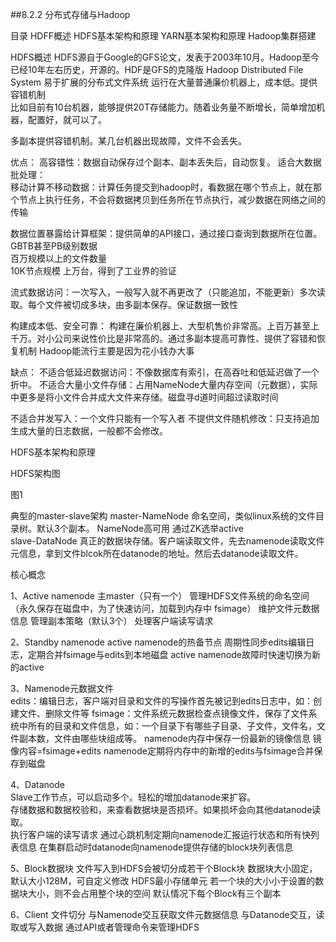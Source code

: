 ##8.2.2 分布式存储与Hadoop  

目录
HDFF概述
HDFS基本架构和原理
YARN基本架构和原理
Hadoop集群搭建  

HDFS概述
HDFS源自于Google的GFS论文，发表于2003年10月。Hadoop至今已经10年左右历史，开源的。HDF是GFS的克隆版
Hadoop Distributed File System 易于扩展的分布式文件系统 运行在大量普通廉价机器上，成本低。提供容错机制  
比如目前有10台机器，能够提供20T存储能力。随着业务量不断增长，简单增加机器，配置好，就可以了。  

多副本提供容错机制。某几台机器出现故障，文件不会丢失。

优点：
高容错性：数据自动保存过个副本、副本丢失后，自动恢复。
适合大数据批处理：  
移动计算不移动数据：计算任务提交到hadoop时，看数据在哪个节点上，就在那个节点上执行任务，不会将数据拷贝到任务所在节点执行，减少数据在网络之间的传输

数据位置暴露给计算框架：提供简单的API接口，通过接口查询到数据所在位置。  
GBTB甚至PB级别数据  
百万规模以上的文件数量  
10K节点规模 上万台，得到了工业界的验证  

流式数据访问：一次写入，一般写入就不再更改了（只能追加，不能更新）多次读取。每个文件被切成多块，由多副本保存。保证数据一致性  


构建成本低、安全可靠：
构建在廉价机器上、大型机售价非常高。上百万甚至上千万。对小公司来说性价比是非常高的。通过多副本提高可靠性、提供了容错和恢复机制
Hadoop能流行主要是因为花小钱办大事

缺点：
不适合低延迟数据访问：不像数据库有索引，在高吞吐和低延迟做了一个折中。
不适合大量小文件存储：占用NameNode大量内存空间（元数据），实际中更多是将小文件合并成大文件来存储。磁盘寻d道时间超过读取时间

不适合并发写入：一个文件只能有一个写入者
不提供文件随机修改：只支持追加  
生成大量的日志数据，一般都不会修改。


HDFS基本架构和原理  

HDFS架构图

图1  

典型的master-slave架构
master-NameNode 命名空间，类似linux系统的文件目录树。默认3个副本。 NameNode高可用  通过ZK选举active  
slave-DataNode 真正的数据块存储。客户端读取文件，先去namenode读取文件元信息，拿到文件blcok所在datanode的地址。然后去datanode读取文件。  

核心概念  

1、Active namenode
主master（只有一个）
管理HDFS文件系统的命名空间（永久保存在磁盘中，为了快速访问，加载到内存中 fsimage）
维护文件元数据信息
管理副本策略（默认3个）
处理客户端读写请求

2、Standby namenode
active namenode的热备节点
周期性同步edits编辑日志，定期合并fsimage与edits到本地磁盘
active namenode故障时快速切换为新的active  

3、Namenode元数据文件  
edits：编辑日志，客户端对目录和文件的写操作首先被记到edits日志中，如：创建文件、删除文件等
fsimage：文件系统元数据检查点镜像文件，保存了文件系统中所有的目录和文件信息，如：一个目录下有哪些子目录、子文件，文件名，文件副本数，文件由哪些块组成等。
namenode内存中保存一份最新的镜像信息 镜像内容=fsimage+edits
namenode定期将内存中的新增的edits与fsimage合并保存到磁盘

4、Datanode  
Slave工作节点，可以启动多个。轻松的增加datanode来扩容。  
存储数据和数据校验和，来查看数据块是否损坏。如果损坏会向其他datanode读取。  
执行客户端的读写请求
通过心跳机制定期向namenode汇报运行状态和所有快列表信息
在集群启动时datanode向namenode提供存储的block块列表信息  

5、Block数据块
文件写入到HDFS会被切分成若干个Block块
数据块大小固定，默认大小128M，可自定义修改
HDFS最小存储单元
若一个块的大小小于设置的数据块大小，则不会占用整个块的空间
默认情况下每个Block有三个副本

6、Client
文件切分
与Namenode交互获取文件元数据信息
与Datanode交互，读取或写入数据
通过API或者管理命令来管理HDFS








